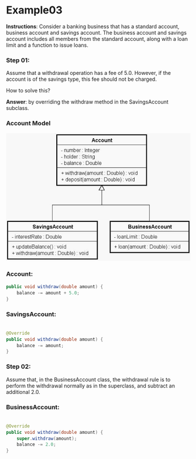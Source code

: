 # Example03

**Instructions**: Consider a banking business that has a standard account, business account and savings account. The
business account and savings account includes all members from the standard account, along with a loan limit and a
function to issue loans.

### Step 01:

Assume that a withdrawal operation has a fee of 5.0. However, if the account is of the savings type, this fee should not
be charged.

How to solve this?

**Answer**: by overriding the withdraw method in the SavingsAccount subclass.

### Account Model

![Account Model](https://github.com/souzafcharles/Complete-Java-Object-Oriented-Programming-and-Projects/blob/master/Session_K11_Inheritance_and_Polymorphism/Example03/account-model.png)

### Account:

```java
public void withdraw(double amount) {
    balance -= amount + 5.0;
}
```

### SavingsAccount:

```java

@Override
public void withdraw(double amount) {
    balance -= amount;
}
```

### Step 02:

Assume that, in the BusinessAccount class, the withdrawal rule is to perform the withdrawal normally as in the
superclass, and subtract an additional 2.0.

### BusinessAccount:

```java

@Override
public void withdraw(double amount) {
    super.withdraw(amount);
    balance -= 2.0;
}
```